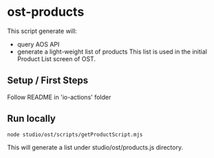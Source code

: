 # ost-products

This script generate will:
* query AOS API 
* generate a light-weight list of products
This list is used in the initial Product List screen of OST.

## Setup / First Steps

Follow README in 'io-actions' folder

## Run locally

```
node studio/ost/scripts/getProductScript.mjs
```
This will generate a list under studio/ost/products.js directory.


